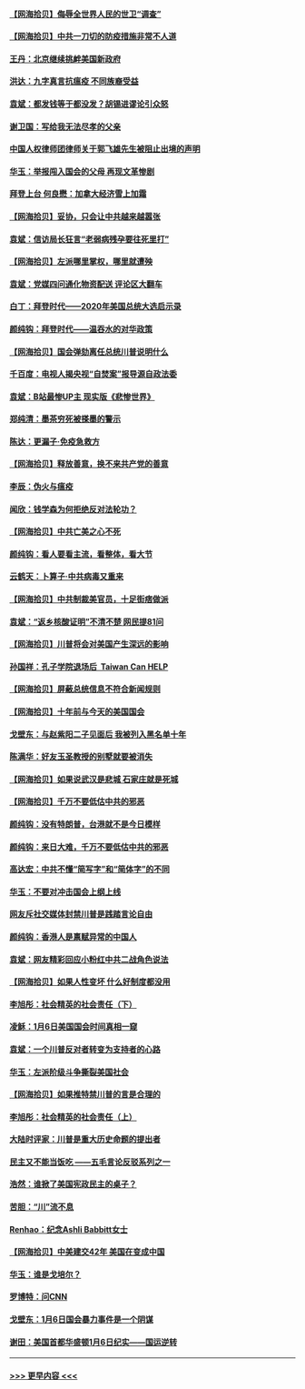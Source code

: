#### [【网海拾贝】侮辱全世界人民的世卫“调查”](../pages/nsc993/n12727884.md?t=02030651) 
#### [【网海拾贝】中共一刀切的防疫措施非常不人道](../pages/nsc993/n12724879.md?t=02030651) 
#### [王丹：北京继续挑衅美国新政府](../pages/nsc993/n12722456.md?t=02030651) 
#### [洪达：九字真言抗瘟疫 不同族裔受益](../pages/nsc993/n12722448.md?t=02030651) 
#### [袁斌：都发钱等于都没发？胡锡进谬论引众怒](../pages/nsc993/n12722393.md?t=02030651) 
#### [谢卫国：写给我无法尽孝的父亲](../pages/nsc993/n12720325.md?t=02030651) 
#### [中国人权律师团律师关于郭飞雄先生被阻止出境的声明](../pages/nsc993/n12720203.md?t=02030651) 
#### [华玉：举报闯入国会的父母 再现文革惨剧](../pages/nsc993/n12719070.md?t=02030651) 
#### [拜登上台 何良懋：加拿大经济雪上加霜](../pages/nsc993/n12718943.md?t=02030651) 
#### [【网海拾贝】妥协，只会让中共越来越嚣张](../pages/nsc993/n12717392.md?t=02030651) 
#### [袁斌：信访局长狂言“老弱病残孕要往死里打”](../pages/nsc993/n12717343.md?t=02030651) 
#### [【网海拾贝】左派哪里掌权，哪里就遭殃](../pages/nsc993/n12715009.md?t=02030651) 
#### [袁斌：党媒四问通化物资配送 评论区大翻车](../pages/nsc993/n12714950.md?t=02030651) 
#### [白丁：拜登时代——2020年美国总统大选启示录](../pages/nsc993/n12714920.md?t=02030651) 
#### [颜纯钩：拜登时代——温吞水的对华政策](../pages/nsc993/n12713245.md?t=02030651) 
#### [【网海拾贝】国会弹劾离任总统川普说明什么](../pages/nsc993/n12712816.md?t=02030651) 
#### [千百度：电视人揭央视“自焚案”报导源自政法委](../pages/nsc993/n12709760.md?t=02030651) 
#### [袁斌：B站最惨UP主 现实版《悲惨世界》](../pages/nsc993/n12709686.md?t=02030651) 
#### [郑纯清：墨茶穷死被搽墨的警示](../pages/nsc993/n12709262.md?t=02030651) 
#### [陈达：更漏子·免疫急救方](../pages/nsc993/n12709244.md?t=02030651) 
#### [【网海拾贝】释放善意，换不来共产党的善意](../pages/nsc993/n12708361.md?t=02030651) 
#### [李辰：伪火与瘟疫](../pages/nsc993/n12707981.md?t=02030651) 
#### [闻欣：钱学森为何拒绝反对法轮功？](../pages/nsc993/n12707407.md?t=02030651) 
#### [【网海拾贝】中共亡美之心不死](../pages/nsc993/n12707621.md?t=02030651) 
#### [颜纯钩：看人要看主流，看整体，看大节](../pages/nsc993/n12707536.md?t=02030651) 
#### [云鹤天：卜算子‧中共病毒又重来](../pages/nsc993/n12707408.md?t=02030651) 
#### [【网海拾贝】中共制裁美官员，十足街痞做派](../pages/nsc993/n12705115.md?t=02030651) 
#### [袁斌：“返乡核酸证明”不清不楚 网民提81问](../pages/nsc993/n12704982.md?t=02030651) 
#### [【网海拾贝】川普将会对美国产生深远的影响](../pages/nsc993/n12703045.md?t=02030651) 
#### [孙国祥：孔子学院退场后  Taiwan Can HELP](../pages/nsc993/n12702430.md?t=02030651) 
#### [【网海拾贝】屏蔽总统信息不符合新闻规则](../pages/nsc993/n12699998.md?t=02030651) 
#### [【网海拾贝】十年前与今天的美国国会](../pages/nsc993/n12696993.md?t=02030651) 
#### [戈壁东：与赵紫阳二子见面后 我被列入黑名单十年](../pages/nsc993/n12696215.md?t=02030651) 
#### [陈满华：好友玉圣教授的别墅就要被消失](../pages/nsc993/n12695411.md?t=02030651) 
#### [【网海拾贝】如果说武汉是悲城 石家庄就是死城](../pages/nsc993/n12694589.md?t=02030651) 
#### [【网海拾贝】千万不要低估中共的邪恶](../pages/nsc993/n12692771.md?t=02030651) 
#### [颜纯钩：没有特朗普，台港就不是今日模样](../pages/nsc993/n12692678.md?t=02030651) 
#### [颜纯钩：来日大难，千万不要低估中共的邪恶](../pages/nsc993/n12692080.md?t=02030651) 
#### [高达宏：中共不懂“简写字”和“简体字”的不同](../pages/nsc993/n12692068.md?t=02030651) 
#### [华玉：不要对冲击国会上纲上线](../pages/nsc993/n12689948.md?t=02030651) 
#### [网友斥社交媒体封禁川普是践踏言论自由](../pages/nsc993/n12687482.md?t=02030651) 
#### [颜纯钩：香港人是禀赋异常的中国人](../pages/nsc993/n12685142.md?t=02030651) 
#### [袁斌：网友精彩回应小粉红中共二战角色说法](../pages/nsc993/n12684994.md?t=02030651) 
#### [【网海拾贝】如果人性变坏 什么好制度都没用](../pages/nsc993/n12683000.md?t=02030651) 
#### [李旭彤：社会精英的社会责任（下）](../pages/nsc993/n12680604.md?t=02030651) 
#### [凌稣：1月6日美国国会时间真相一窥](../pages/nsc993/n12682780.md?t=02030651) 
#### [袁斌：一个川普反对者转变为支持者的心路](../pages/nsc993/n12682700.md?t=02030651) 
#### [华玉：左派阶级斗争撕裂美国社会](../pages/nsc993/n12681226.md?t=02030651) 
#### [【网海拾贝】如果推特禁川普的言是合理的](../pages/nsc993/n12681232.md?t=02030651) 
#### [李旭彤：社会精英的社会责任（上）](../pages/nsc993/n12680501.md?t=02030651) 
#### [大陆时评家：川普是重大历史命题的提出者](../pages/nsc993/n12679904.md?t=02030651) 
#### [民主又不能当饭吃 ——五毛言论反驳系列之一](../pages/nsc993/n12679877.md?t=02030651) 
#### [浩然：谁掀了美国宪政民主的桌子？](../pages/nsc993/n12679850.md?t=02030651) 
#### [苦胆：“川”流不息](../pages/nsc993/n12678388.md?t=02030651) 
#### [Renhao：纪念Ashli Babbitt女士](../pages/nsc993/n12678359.md?t=02030651) 
#### [【网海拾贝】中美建交42年 美国在变成中国](../pages/nsc993/n12678324.md?t=02030651) 
#### [华玉：谁是戈培尔？](../pages/nsc993/n12677515.md?t=02030651) 
#### [罗博特：问CNN](../pages/nsc993/n12677172.md?t=02030651) 
#### [戈壁东：1月6日国会暴力事件是一个阴谋](../pages/nsc993/n12674639.md?t=02030651) 
#### [谢田：美国首都华盛顿1月6日纪实——国运逆转](../pages/nsc993/n12673190.md?t=02030651) 

----
#### [ >>> 更早内容 <<< ](../indexes/nsc993-earlier.md)
